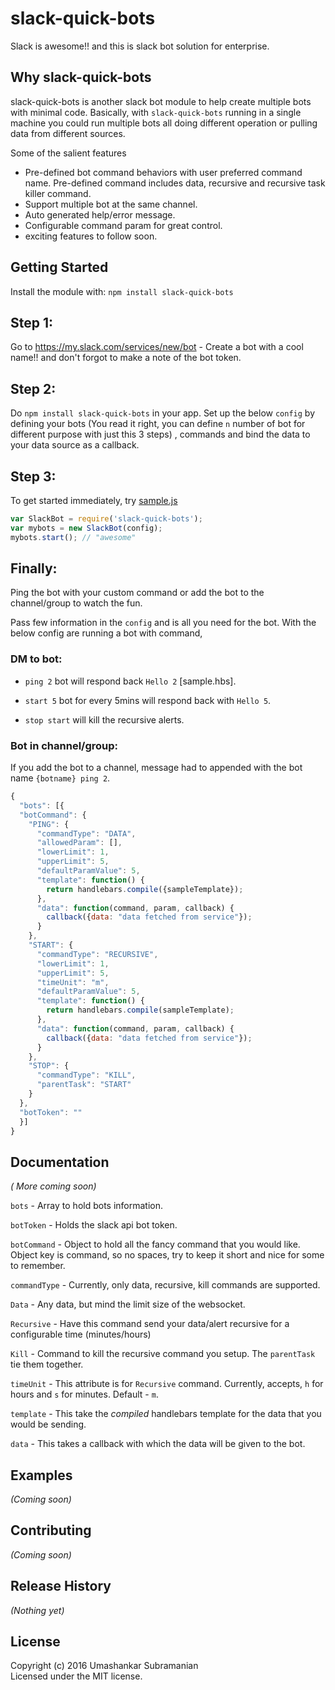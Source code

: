 # slack-quick-bots

Slack is awesome!! and this is slack bot solution for enterprise.

## Why slack-quick-bots

slack-quick-bots is another slack bot module to help create multiple bots with minimal code. Basically, with `slack-quick-bots` running in a single machine you could run multiple bots all doing different operation or pulling data from different sources. 

Some of the salient features

*  Pre-defined bot command behaviors with user preferred command name. Pre-defined command includes data, recursive and recursive task killer command.
*  Support multiple bot at the same channel.
*  Auto generated help/error message.
*  Configurable command param for great control.
*  exciting features to follow soon.

## Getting Started
Install the module with: `npm install slack-quick-bots`

## Step 1:

Go to https://my.slack.com/services/new/bot - Create a bot with a cool name!! and don't forgot to 
make a note of the bot token.

## Step 2:

Do `npm install slack-quick-bots` in your app. Set up the below `config` by defining your bots (You read it right, you can define `n` number of bot for different purpose with just this 3 steps) , commands and bind the data to your data source as a callback.

## Step 3: 

To get started immediately, try [sample.js](https://github.com/usubram/slack-quick-bots/blob/master/sample.js)

```javascript
var SlackBot = require('slack-quick-bots');
var mybots = new SlackBot(config);
mybots.start(); // "awesome"
```

## Finally:

Ping the bot with your custom command or add the bot to the channel/group to watch the fun.

Pass few information in the `config` and is all you need for the bot. With the below config are running a bot with command,

### DM to bot: 

* `ping 2` bot will respond back `Hello 2` [sample.hbs].

* `start 5` bot for every 5mins will respond back with `Hello 5`.

* `stop start` will kill the recursive alerts.

### Bot in channel/group:

If you add the bot to a channel, message had to appended with the bot name `{botname} ping 2`.

```javascript
{
  "bots": [{
  "botCommand": {
    "PING": {
      "commandType": "DATA",
      "allowedParam": [],
      "lowerLimit": 1,
      "upperLimit": 5,
      "defaultParamValue": 5,
      "template": function() {
        return handlebars.compile({sampleTemplate});
      },
      "data": function(command, param, callback) {
        callback({data: "data fetched from service"});
      }
    },
    "START": {
      "commandType": "RECURSIVE",
      "lowerLimit": 1,
      "upperLimit": 5,
      "timeUnit": "m",
      "defaultParamValue": 5,
      "template": function() {
        return handlebars.compile(sampleTemplate);
      },
      "data": function(command, param, callback) {
        callback({data: "data fetched from service"});
      }
    },
    "STOP": {
      "commandType": "KILL",
      "parentTask": "START"
    }
  },
  "botToken": ""
  }]
}
```

## Documentation
_( More coming soon)_

`bots` - Array to hold bots information.

`botToken` - Holds the slack api bot token.

`botCommand` - Object to hold all the fancy command that you would like. Object key is command,
so no spaces, try to keep it short and nice for some to remember.

`commandType` - Currently, only data, recursive, kill commands are supported.

  `Data` - Any data, but mind the limit size of the websocket.

  `Recursive` - Have this command send your data/alert recursive for a configurable time (minutes/hours)

  `Kill` - Command to kill the recursive command you setup. The `parentTask` tie them together.

`timeUnit` - This attribute is for `Recursive` command. Currently, accepts, `h` for hours and `s` for minutes. Default - `m`.

`template` - This take the *compiled* handlebars template for the data that you would be sending.

`data` - This takes a callback with which the data will be given to the bot.


## Examples
_(Coming soon)_

## Contributing
_(Coming soon)_

## Release History
_(Nothing yet)_

## License
Copyright (c) 2016 Umashankar Subramanian  
Licensed under the MIT license.